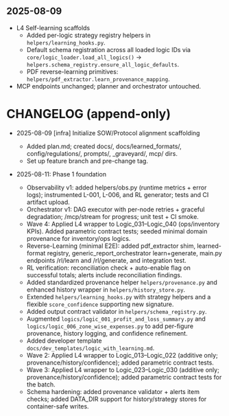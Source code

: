 ## 2025-08-09

- L4 Self-learning scaffolds
  - Added per-logic strategy registry helpers in `helpers/learning_hooks.py`.
  - Default schema registration across all loaded logic IDs via `core/logic_loader.load_all_logics()` → `helpers.schema_registry.ensure_all_logic_defaults`.
  - PDF reverse-learning primitives: `helpers/pdf_extractor.learn_provenance_mapping`.
- MCP endpoints unchanged; planner and orchestrator untouched.

# CHANGELOG (append-only)

- 2025-08-09 [infra] Initialize SOW/Protocol alignment scaffolding
  - Added plan.md; created docs/, docs/learned_formats/, config/regulations/, prompts/, _graveyard/, mcp/ dirs.
  - Set up feature branch and pre-change tag.

- 2025-08-11: Phase 1 foundation
  - Observability v1: added helpers/obs.py (runtime metrics + error logs); instrumented L-001, L-006, and RL generator; tests and CI artifact upload.
  - Orchestrator v1: DAG executor with per-node retries + graceful degradation; /mcp/stream for progress; unit test + CI smoke.
  - Wave 4: Applied L4 wrapper to Logic_031–Logic_040 (ops/inventory KPIs). Added parametric contract tests; seeded minimal domain provenance for inventory/ops logics.
  - Reverse-Learning (minimal E2E): added pdf_extractor shim, learned-format registry, generic_report_orchestrator learn+generate, main.py endpoints /rl/learn and /rl/generate, and integration test.
  - RL verification: reconciliation check + auto-enable flag on successful totals; alerts include reconciliation findings.
  - Added standardized provenance helper `helpers/provenance.py` and enhanced history wrapper in `helpers/history_store.py`.
  - Extended `helpers/learning_hooks.py` with strategy helpers and a flexible `score_confidence` supporting new signature.
  - Added output contract validator in `helpers/schema_registry.py`.
  - Augmented `logics/logic_001_profit_and_loss_summary.py` and `logics/logic_006_zone_wise_expenses.py` to add per-figure provenance, history logging, and confidence refinement.
  - Added developer template `docs/dev_templates/logic_with_learning.md`.
  - Wave 2: Applied L4 wrapper to Logic_013–Logic_022 (additive only; provenance/history/confidence); added parametric contract tests.
  - Wave 3: Applied L4 wrapper to Logic_023–Logic_030 (additive only; provenance/history/confidence); added parametric contract tests for the batch.
  - Schema hardening: added provenance validator + alerts item checks; added DATA_DIR support for history/strategy stores for container-safe writes.
